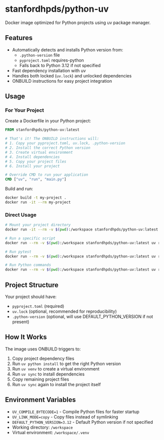 # stanfordhpds/python-uv

Docker image optimized for Python projects using uv package manager.

## Features

- Automatically detects and installs Python version from:
  - `.python-version` file
  - `pyproject.toml` requires-python
  - Falls back to Python 3.12 if not specified
- Fast dependency installation with uv
- Handles both locked (`uv.lock`) and unlocked dependencies
- ONBUILD instructions for easy project integration

## Usage

### For Your Project

Create a Dockerfile in your Python project:

```dockerfile
FROM stanfordhpds/python-uv:latest

# That's it! The ONBUILD instructions will:
# 1. Copy your pyproject.toml, uv.lock, .python-version
# 2. Install the correct Python version
# 3. Create virtual environment
# 4. Install dependencies
# 5. Copy your project files
# 6. Install your project

# Override CMD to run your application
CMD ["uv", "run", "main.py"]
```

Build and run:
```bash
docker build -t my-project .
docker run -it --rm my-project
```

### Direct Usage

```bash
# Mount your project directory
docker run -it --rm -v $(pwd):/workspace stanfordhpds/python-uv:latest

# Run a specific script
docker run --rm -v $(pwd):/workspace stanfordhpds/python-uv:latest uv run my_script.py

# Run pytest
docker run --rm -v $(pwd):/workspace stanfordhpds/python-uv:latest uv run pytest

# Run Python commands
docker run --rm -v $(pwd):/workspace stanfordhpds/python-uv:latest uv run -c "import pandas; print(pandas.__version__)"
```

## Project Structure

Your project should have:
- `pyproject.toml` (required)
- `uv.lock` (optional, recommended for reproducibility)
- `.python-version` (optional, will use DEFAULT_PYTHON_VERSION if not present)

## How It Works

The image uses ONBUILD triggers to:
1. Copy project dependency files
2. Run `uv python install` to get the right Python version
3. Run `uv venv` to create a virtual environment
4. Run `uv sync` to install dependencies
5. Copy remaining project files
6. Run `uv sync` again to install the project itself

## Environment Variables

- `UV_COMPILE_BYTECODE=1` - Compile Python files for faster startup
- `UV_LINK_MODE=copy` - Copy files instead of symlinking
- `DEFAULT_PYTHON_VERSION=3.12` - Default Python version if not specified
- Working directory: `/workspace`
- Virtual environment: `/workspace/.venv`